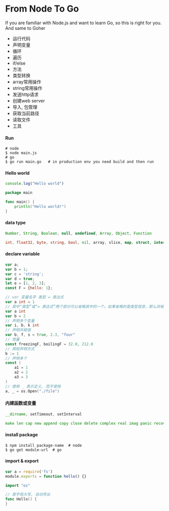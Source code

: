 # From Node To Go
If you are familiar with Node.js and want to learn Go, so this is right for you. And same to Goher

* 运行代码
* 声明变量
* 循环
* 遍历
* if/else
* 方法
* 类型转换
* array常用操作
* string常用操作
* 发送http请求
* 创建web server
* 导入, 包管理
* 获取当前路径
* 读取文件
* 工具


#### Run

```shell
# node
$ node main.js
# go
$ go run main.go   # in production env you need build and then run
```


#### Hello world

```js
console.log("Hello world")
```

```go
package main

func main() {
    println("Hello world!")
}
```

#### data type

```js
Number, String, Boolean, null, undefined, Array, Object, Function
```

```go
int, float32, byte, string, bool, nil, array, slice, map, struct, interface, chan, func, complex64, uintptr
```

#### declare variable

```js
var a;
var b = 1;
var c = 'string';
var d = true;
let e = [1, 2, 3];
const F = {hello: 1};
```

```go
// var 变量名字 类型 = 表达式
var a int = 1
// 其中“类型”或“= 表达式”两个部分可以省略其中的一个。如果省略的是类型信息，那么将根据初始化表达式来推导变量的类型信息。如果初始化表达式被省略，那么将用零值初始化该变量
var a int
var b = 2
// 声明多个变量
var i, b, k int
// 声明并赋值
var b, f, s = true, 2.3, "four"
// 常量
const freezingF, boilingF = 32.0, 212.0
// 简短声明方式
b := 1
// 声明多个
const (
    a1 = 1
    a2 = 2
    a3 = 3
)
// 使用 _ 表示定义, 而不使用
a, _ = os.Open("./file")
```

#### 内建函数或变量

```js
__dirname, setTimeout, setInterval
```

```go
make len cap new append copy close delete complex real imag panic recover
```

#### install package

```shell
$ npm install package-name  # node
$ go get module-url  # go
```

#### import & export

```js
var a = require('fs')
module.exports = function hello() {}
```

```go
import "os"

// 首字母大写, 自动导出
func Hello() {
}
```




